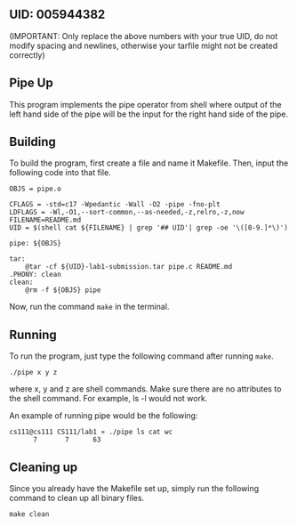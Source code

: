 ## UID: 005944382
(IMPORTANT: Only replace the above numbers with your true UID, do not modify spacing and newlines, otherwise your tarfile might not be created correctly)

## Pipe Up

This program implements the pipe operator from shell where output of the left hand side of the pipe will be the input for the right hand side of the pipe.

## Building

To build the program, first create a file and name it Makefile. Then, input the following code into that file.
```
OBJS = pipe.o

CFLAGS = -std=c17 -Wpedantic -Wall -O2 -pipe -fno-plt
LDFLAGS = -Wl,-O1,--sort-common,--as-needed,-z,relro,-z,now
FILENAME=README.md
UID = $(shell cat ${FILENAME} | grep '## UID'| grep -oe '\([0-9.]*\)')

pipe: ${OBJS}

tar:
	@tar -cf ${UID}-lab1-submission.tar pipe.c README.md
.PHONY: clean
clean:
	@rm -f ${OBJS} pipe
```
Now, run the command `make` in the terminal.

## Running

To run the program, just type the following command after running `make`.
```
./pipe x y z
```
where x, y and z are shell commands. Make sure there are no attributes to the shell command. For example, ls -l would not work.

An example of running pipe would be the following:
```
cs111@cs111 CS111/lab1 » ./pipe ls cat wc
      7       7      63
```

## Cleaning up

Since you already have the Makefile set up, simply run the following command to clean up all binary files.
```
make clean
```

